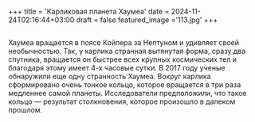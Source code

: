 +++
title = 'Карликовая планета Хаумеа'
date = 2024-11-24T02:16:44+03:00
draft = false
featured_image ='113.jpg'
+++
## 

Хаумеа вращается в поясе Койпера за Нептуном и удивляет своей необычностью. Так, у карлика странная вытянутая форма, сразу два спутника, вращается он быстрее всех крупных космических тел и благодаря этому имеет 4-х часовые сутки. В 2017 году ученые обнаружили еще одну странность Хаумеа. Вокруг карлика сформировано очень тонкое кольцо, которое вращается в три раза медленнее самой планеты. Исследователи предположили, что такое кольцо — результат столкновения, которое произошло в далеком прошлом.